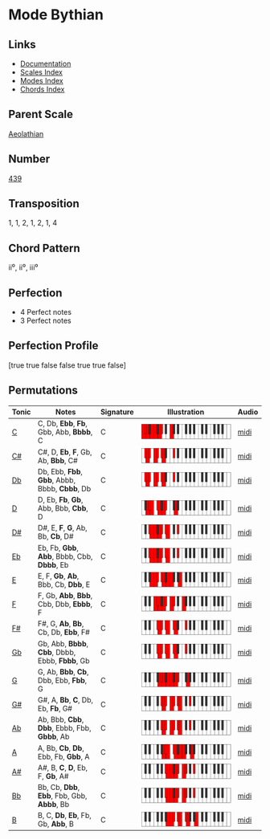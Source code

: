 # Mode Bythian

## Links

- [Documentation](README.md)
- [Scales Index](Scales.md)
- [Modes Index](Modes.md)
- [Chords Index](Chords.md)

## Parent Scale

[Aeolathian](ScaleAeolathian.md)

## Number

[439](https://ianring.com/musictheory/scales/439)

## Transposition

1, 1, 2, 1, 2, 1, 4

## Chord Pattern

ii⁰, ii⁰, iii⁰

## Perfection

- 4 Perfect notes
- 3 Perfect notes

## Perfection Profile

[true true false false true true false]

## Permutations

| Tonic | Notes | Signature | Illustration | Audio |
|-------|-------|-----------|--------------|-------|
| [C](ModeCNaturalBythian.md) | C, Db, **Ebb**, **Fb**, Gbb, Abb, **Bbbb**, C | C | ![CNaturalBythian](ModeCNaturalBythian.png) | [midi](https://github.com/edipermadi/music/blob/main/docs/ModeCNaturalBythian.mid?raw=true) |
| [C#](ModeCSharpBythian.md) | C#, D, **Eb**, **F**, Gb, Ab, **Bbb**, C# | C | ![CSharpBythian](ModeCSharpBythian.png) | [midi](https://github.com/edipermadi/music/blob/main/docs/ModeCSharpBythian.mid?raw=true) |
| [Db](ModeDFlatBythian.md) | Db, Ebb, **Fbb**, **Gbb**, Abbb, Bbbb, **Cbbb**, Db | C | ![DFlatBythian](ModeDFlatBythian.png) | [midi](https://github.com/edipermadi/music/blob/main/docs/ModeDFlatBythian.mid?raw=true) |
| [D](ModeDNaturalBythian.md) | D, Eb, **Fb**, **Gb**, Abb, Bbb, **Cbb**, D | C | ![DNaturalBythian](ModeDNaturalBythian.png) | [midi](https://github.com/edipermadi/music/blob/main/docs/ModeDNaturalBythian.mid?raw=true) |
| [D#](ModeDSharpBythian.md) | D#, E, **F**, **G**, Ab, Bb, **Cb**, D# | C | ![DSharpBythian](ModeDSharpBythian.png) | [midi](https://github.com/edipermadi/music/blob/main/docs/ModeDSharpBythian.mid?raw=true) |
| [Eb](ModeEFlatBythian.md) | Eb, Fb, **Gbb**, **Abb**, Bbbb, Cbb, **Dbbb**, Eb | C | ![EFlatBythian](ModeEFlatBythian.png) | [midi](https://github.com/edipermadi/music/blob/main/docs/ModeEFlatBythian.mid?raw=true) |
| [E](ModeENaturalBythian.md) | E, F, **Gb**, **Ab**, Bbb, Cb, **Dbb**, E | C | ![ENaturalBythian](ModeENaturalBythian.png) | [midi](https://github.com/edipermadi/music/blob/main/docs/ModeENaturalBythian.mid?raw=true) |
| [F](ModeFNaturalBythian.md) | F, Gb, **Abb**, **Bbb**, Cbb, Dbb, **Ebbb**, F | C | ![FNaturalBythian](ModeFNaturalBythian.png) | [midi](https://github.com/edipermadi/music/blob/main/docs/ModeFNaturalBythian.mid?raw=true) |
| [F#](ModeFSharpBythian.md) | F#, G, **Ab**, **Bb**, Cb, Db, **Ebb**, F# | C | ![FSharpBythian](ModeFSharpBythian.png) | [midi](https://github.com/edipermadi/music/blob/main/docs/ModeFSharpBythian.mid?raw=true) |
| [Gb](ModeGFlatBythian.md) | Gb, Abb, **Bbbb**, **Cbb**, Dbbb, Ebbb, **Fbbb**, Gb | C | ![GFlatBythian](ModeGFlatBythian.png) | [midi](https://github.com/edipermadi/music/blob/main/docs/ModeGFlatBythian.mid?raw=true) |
| [G](ModeGNaturalBythian.md) | G, Ab, **Bbb**, **Cb**, Dbb, Ebb, **Fbb**, G | C | ![GNaturalBythian](ModeGNaturalBythian.png) | [midi](https://github.com/edipermadi/music/blob/main/docs/ModeGNaturalBythian.mid?raw=true) |
| [G#](ModeGSharpBythian.md) | G#, A, **Bb**, **C**, Db, Eb, **Fb**, G# | C | ![GSharpBythian](ModeGSharpBythian.png) | [midi](https://github.com/edipermadi/music/blob/main/docs/ModeGSharpBythian.mid?raw=true) |
| [Ab](ModeAFlatBythian.md) | Ab, Bbb, **Cbb**, **Dbb**, Ebbb, Fbb, **Gbbb**, Ab | C | ![AFlatBythian](ModeAFlatBythian.png) | [midi](https://github.com/edipermadi/music/blob/main/docs/ModeAFlatBythian.mid?raw=true) |
| [A](ModeANaturalBythian.md) | A, Bb, **Cb**, **Db**, Ebb, Fb, **Gbb**, A | C | ![ANaturalBythian](ModeANaturalBythian.png) | [midi](https://github.com/edipermadi/music/blob/main/docs/ModeANaturalBythian.mid?raw=true) |
| [A#](ModeASharpBythian.md) | A#, B, **C**, **D**, Eb, F, **Gb**, A# | C | ![ASharpBythian](ModeASharpBythian.png) | [midi](https://github.com/edipermadi/music/blob/main/docs/ModeASharpBythian.mid?raw=true) |
| [Bb](ModeBFlatBythian.md) | Bb, Cb, **Dbb**, **Ebb**, Fbb, Gbb, **Abbb**, Bb | C | ![BFlatBythian](ModeBFlatBythian.png) | [midi](https://github.com/edipermadi/music/blob/main/docs/ModeBFlatBythian.mid?raw=true) |
| [B](ModeBNaturalBythian.md) | B, C, **Db**, **Eb**, Fb, Gb, **Abb**, B | C | ![BNaturalBythian](ModeBNaturalBythian.png) | [midi](https://github.com/edipermadi/music/blob/main/docs/ModeBNaturalBythian.mid?raw=true) |
